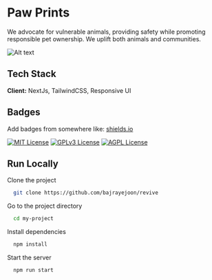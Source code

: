 
# Paw Prints

We advocate for vulnerable animals, providing safety while promoting responsible pet ownership. We uplift both animals and communities.

![Alt text](https://github.com/BajraYeJoon/assets/blob/main/Screenshot%20from%202024-06-28%2012-36-12.png)

## Tech Stack

**Client:** NextJs, TailwindCSS, Responsive UI


## Badges

Add badges from somewhere like: [shields.io](https://shields.io/)

[![MIT License](https://img.shields.io/badge/License-MIT-green.svg)](https://choosealicense.com/licenses/mit/)
[![GPLv3 License](https://img.shields.io/badge/License-GPL%20v3-yellow.svg)](https://opensource.org/licenses/)
[![AGPL License](https://img.shields.io/badge/license-AGPL-blue.svg)](http://www.gnu.org/licenses/agpl-3.0)


## Run Locally

Clone the project

```bash
  git clone https://github.com/bajrayejoon/revive
```

Go to the project directory

```bash
  cd my-project
```

Install dependencies

```bash
  npm install
```

Start the server

```bash
  npm run start
```


